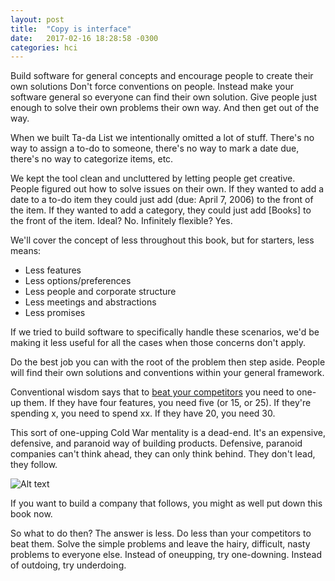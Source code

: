 ```yaml
---
layout: post
title:  "Copy is interface"
date:   2017-02-16 18:28:58 -0300
categories: hci
---
```

Build software for general concepts and encourage people to create their own solutions
Don't force conventions on people. Instead make your software general so everyone can find their own solution. Give people just enough to solve their own problems their own way. And then get out of the way.

When we built Ta-da List we intentionally omitted a lot of stuff. There's no way to assign a to-do to someone, there's no way to mark a date due, there's no way to categorize items, etc.

We kept the tool clean and uncluttered by letting people get creative. People figured out how to solve issues on their own. If they wanted to add a date to a to-do item they could just add (due: April 7, 2006) to the front of the item. If they wanted to add a category, they could just add [Books] to the front of the item. Ideal? No. Infinitely flexible? Yes.

We'll cover the concept of less throughout this book, but for starters, less means:

* Less features
* Less options/preferences
* Less people and corporate structure
* Less meetings and abstractions
* Less promises

If we tried to build software to specifically handle these scenarios, we'd be making it less useful for all the cases when those concerns don't apply.

Do the best job you can with the root of the problem then step aside. People will find their own solutions and conventions within your general framework.

Conventional wisdom says that to [beat your competitors](http://example.com/ "Title") you need to one-up them. If they have four features, you need five (or 15, or 25). If they're spending x, you need to spend xx. If they have 20, you need 30.

This sort of one-upping Cold War mentality is a dead-end. It's an expensive, defensive, and paranoid way of building products. Defensive, paranoid companies can't think ahead, they can only think behind. They don't lead, they follow.

![Alt text](http://wilson.uy/img/img.png)

If you want to build a company that follows, you might as well put down this book now.

So what to do then? The answer is less. Do less than your competitors to beat them. Solve the simple problems and leave the hairy, difficult, nasty problems to everyone else. Instead of oneupping, try one-downing. Instead of outdoing, try underdoing.

